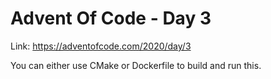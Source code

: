 # Advent Of Code - Day 3

Link: https://adventofcode.com/2020/day/3

You can either use CMake or Dockerfile to build and run this.